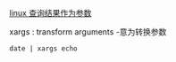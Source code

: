 [linux 查询结果作为参数](https://www.cnblogs.com/zhangshiwen/p/6030011.html)

xargs : transform arguments -意为转换参数

    date | xargs echo